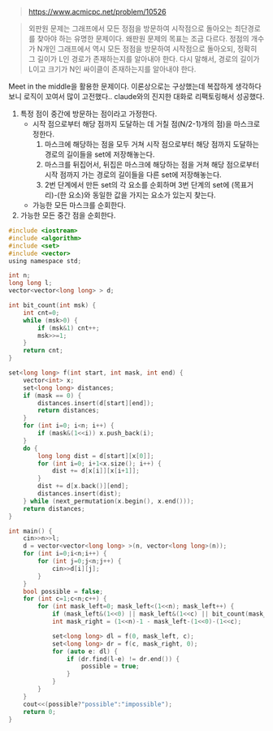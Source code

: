 
> <https://www.acmicpc.net/problem/10526>

> 외판원 문제는 그래프에서 모든 정점을 방문하여 시작점으로 돌아오는 최단경로를 찾아야 하는 유명한 문제이다. 왜판원 문제의 목표는 조금 다르다. 정점의 개수가 N개인 그래프에서 역시 모든 정점을 방문하여 시작점으로 돌아오되, 정확히 그 길이가 L인 경로가 존재하는지를 알아내야 한다. 다시 말해서, 경로의 길이가 L이고 크기가 N인 싸이클이 존재하는지를 알아내야 한다.

Meet in the middle을 활용한 문제이다. 이론상으로는 구상했는데 복잡하게 생각하다보니 로직이 꼬여서 많이 고전했다.. claude와의 진지한 대화로 리팩토링해서 성공했다.

1. 특정 점이 중간에 방문하는 점이라고 가정한다.
   - 시작 점으로부터 해당 점까지 도달하는 데 거칠 점(N/2-1)개의 점)을 마스크로 정한다.
      1. 마스크에 해당하는 점을 모두 거쳐 시작 점으로부터 해당 점까지 도달하는 경로의 길이들을 set에 저장해놓는다.
      2. 마스크를 뒤집어서, 뒤집은 마스크에 해당하는 점을 거쳐 해당 점으로부터 시작 점까지 가는 경로의 길이들을 다른 set에 저장해놓는다.
      3. 2번 단계에서 만든 set의 각 요소를 순회하며 3번 단계의 set에 (목표거리)-(한 요소)와 동일한 값을 가지는 요소가 있는지 찾는다.
   - 가능한 모든 마스크를 순회한다.
2. 가능한 모든 중간 점을 순회한다.

```c
#include <iostream>
#include <algorithm>
#include <set>
#include <vector>
using namespace std;

int n;
long long l;
vector<vector<long long> > d;

int bit_count(int msk) {
    int cnt=0;
    while (msk>0) {
        if (msk&1) cnt++;
        msk>>=1;
    }
    return cnt;
}

set<long long> f(int start, int mask, int end) {
    vector<int> x;
    set<long long> distances;
    if (mask == 0) {
        distances.insert(d[start][end]);
        return distances;
    }
    for (int i=0; i<n; i++) {
        if (mask&(1<<i)) x.push_back(i);
    }
    do {
        long long dist = d[start][x[0]];
        for (int i=0; i+1<x.size(); i++) {
            dist += d[x[i]][x[i+1]];
        }
        dist += d[x.back()][end];
        distances.insert(dist);
    } while (next_permutation(x.begin(), x.end()));
    return distances;
}

int main() {
    cin>>n>>l;
    d = vector<vector<long long> >(n, vector<long long>(n));
    for (int i=0;i<n;i++) {
        for (int j=0;j<n;j++) {
            cin>>d[i][j];
        }
    }
    bool possible = false;
    for (int c=1;c<n;c++) {
        for (int mask_left=0; mask_left<(1<<n); mask_left++) {
            if (mask_left&(1<<0) || mask_left&(1<<c) || bit_count(mask_left)!=(n-2)/2) continue;
            int mask_right = (1<<n)-1 - mask_left-(1<<0)-(1<<c);

            set<long long> dl = f(0, mask_left, c);
            set<long long> dr = f(c, mask_right, 0);
            for (auto e: dl) {
                if (dr.find(l-e) != dr.end()) {
                    possible = true;
                }
            }
        }
    }
    cout<<(possible?"possible":"impossible");
    return 0;
}
```

